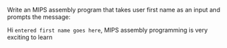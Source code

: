 Write an MIPS assembly program that takes user first name as
an input and prompts the message:

Hi `entered first name goes here`, MIPS assembly programming is very exciting to learn